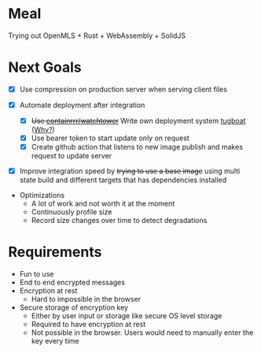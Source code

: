 # Meal

Trying out OpenMLS + Rust + WebAssembly + SolidJS

# Next Goals

- [x] Use compression on production server when serving client files

- [x] Automate deployment after integration
  - [x] ~~Use [containrrr/watchtower](https://github.com/containrrr/watchtower)~~ Write own deployment system [tugboat](./tugboat/) ([Why?](./tugboat/README.md#why))
  - [x] Use bearer token to start update only on request
  - [x] Create github action that listens to new image publish and makes request to update server
- [x] Improve integration speed by ~~trying to use a base image~~ using multi state build and different targets that has dependencies installed
- Optimizations
  - A lot of work and not worth it at the moment
  - Continuously profile size
  - Record size changes over time to detect degradations

# Requirements

- Fun to use
- End to end encrypted messages
- Encryption at rest
  - Hard to impossible in the browser
- Secure storage of encryption key
  - Either by user input or storage like secure OS level storage
  - Required to have encryption at rest
  - Not possible in the browser. Users would need to manually enter the key every time
